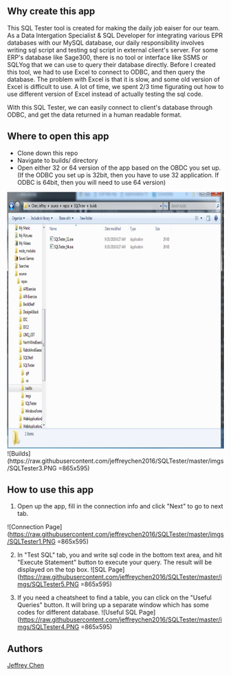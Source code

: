 ## Why create this app
This SQL Tester tool is created for making the daily job eaiser for our team. As a Data Intergation Specialist & SQL Developer for integrating various EPR databases with our MySQL database, our daily responsibility involves writing sql script and testing sql script in  external client's server. For some ERP's database like Sage300, there is no tool or interface like SSMS or SQLYog that we can use to query their database directly. Before I created this tool, we had to use Excel to connect to ODBC, and then query the database. The problem with Excel is that it is slow, and some old version of Excel is difficult to use. A lot of time, we spent 2/3 time figurating out how to use different version of Excel instead of actually testing the sql code.

With this SQL Tester, we can easily connect to client's database through ODBC, and get the data returned in a human readable format.

## Where to open this app
- Clone down this repo
- Navigate to builds/ directory
- Open either 32 or 64 version of the app based on the OBDC you set up. (If the ODBC you set up is 32bit, then you have to use 32 application. If ODBC is 64bit, then you will need to use 64 version)
<img src="https://raw.githubusercontent.com/jeffreychen2016/SQLTester/master/imgs/SQLTester3.PNG" alt="alt text" width="865" height="595">
![Builds](https://raw.githubusercontent.com/jeffreychen2016/SQLTester/master/imgs/SQLTester3.PNG =865x595)

## How to use this app
1. Open up the app, fill in the connection info and click "Next" to go to next tab.

![Connection Page](https://raw.githubusercontent.com/jeffreychen2016/SQLTester/master/imgs/SQLTester1.PNG =865x595)

2. In "Test SQL" tab, you and write sql code in the bottom text area, and hit "Execute Statement" button to execute your query. The result will be displayed on the top box.
![SQL Page](https://raw.githubusercontent.com/jeffreychen2016/SQLTester/master/imgs/SQLTester5.PNG =865x595)

3. If you need a cheatsheet to find a table, you can click on the "Useful Queries" button. It will bring up a separate window which has some codes for different database.
![Useful SQL Page](https://raw.githubusercontent.com/jeffreychen2016/SQLTester/master/imgs/SQLTester4.PNG =865x595)

## Authors
[Jeffrey Chen](https://github.com/jeffreychen2016)




